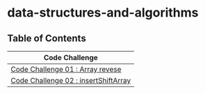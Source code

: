 # data-structures-and-algorithms 

## Table of Contents
| Code Challenge |
| --------------- | 
| [Code Challenge 01 : Array revese ](./codeChallenge1/arrayreverse.md)  | 
| [Code Challenge 02 : insertShiftArray ](./codeChallenge2/insertShiftArray.md)  | 
